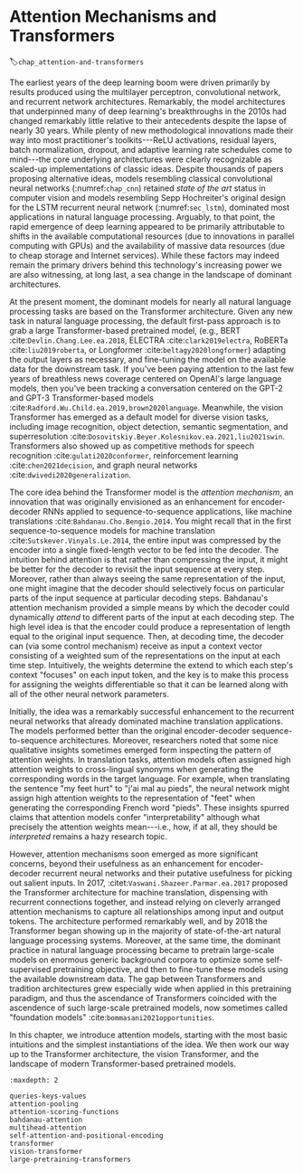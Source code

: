# Attention Mechanisms and Transformers
:label:`chap_attention-and-transformers`


The earliest years of the deep learning boom were driven primarily
by results produced using the multilayer perceptron, 
convolutional network, and recurrent network architectures. 
Remarkably, the model architectures that underpinned 
many of deep learning's breakthroughs in the 2010s
had changed remarkably little relative to their
antecedents despite the lapse of nearly 30 years. 
While plenty of new methodological innovations 
made their way into most practitioner's toolkits---ReLU 
activations, residual layers, batch normalization, dropout, 
and adaptive learning rate schedules come to mind---the core
underlying architectures were clearly recognizable as 
scaled-up implementations of classic ideas.
Despite thousands of papers proposing alternative ideas,
models resembling classical convolutional neural networks (:numref:`chap_cnn`) 
retained *state of the art* status in computer vision
and models resembling Sepp Hochreiter's original design
for the LSTM recurrent neural network (:numref:`sec_lstm`),
dominated most applications in natural language processing. 
Arguably, to that point, the rapid emergence of deep learning
appeared to be primarily attributable to shifts 
in the available computational resources 
(due to innovations in parallel computing with GPUs)
and the availability of massive data resources
(due to cheap storage and Internet services).
While these factors may indeed remain the primary drivers
behind this technology's increasing power
we are also witnessing, at long last, 
a sea change in the landscape of dominant architectures.

At the present moment, the dominant models 
for nearly all natural language processing tasks
are based on the Transformer architecture.
Given any new task in natural language processing, the default first-pass approach
is to grab a large Transformer-based pretrained model,
(e.g., BERT :cite:`Devlin.Chang.Lee.ea.2018`, ELECTRA :cite:`clark2019electra`, RoBERTa :cite:`liu2019roberta`, or Longformer :cite:`beltagy2020longformer`)
adapting the output layers as necessary, 
and fine-tuning the model on the available 
data for the downstream task. 
If you've been paying attention to the last few years
of breathless news coverage centered on OpenAI's
large language models, then you've been tracking a conversation 
centered on the GPT-2 and GPT-3 Transformer-based models :cite:`Radford.Wu.Child.ea.2019,brown2020language`.
Meanwhile, the vision Transformer has emerged 
as a default model for diverse vision tasks,
including image recognition, object detection,
semantic segmentation, and superresolution :cite:`Dosovitskiy.Beyer.Kolesnikov.ea.2021,liu2021swin`. 
Transformers also showed up as competitive methods 
for speech recognition :cite:`gulati2020conformer`,
reinforcement learning :cite:`chen2021decision`,
and graph neural networks :cite:`dwivedi2020generalization`.

The core idea behind the Transformer model is the *attention mechanism*,
an innovation that was originally envisioned as an enhancement 
for encoder-decoder RNNs applied to sequence-to-sequence applications,
like machine translations :cite:`Bahdanau.Cho.Bengio.2014`.
You might recall that in the first sequence-to-sequence models
for machine translation :cite:`Sutskever.Vinyals.Le.2014`,
the entire input was compressed by the encoder 
into a single fixed-length vector to be fed into the decoder. 
The intuition behind attention is that rather than compressing the input,
it might be better for the decoder to revisit the input sequence at every step.
Moreover, rather than always seeing the same representation of the input,
one might imagine that the decoder should selectively focus 
on particular parts of the input sequence at particular decoding steps. 
Bahdanau's attention mechanism provided a simple means 
by which the decoder could dynamically *attend* to different 
parts of the input at each decoding step. 
The high level idea is that the encoder could produce a representation
of length equal to the original input sequence. 
Then, at decoding time, the decoder can (via some control mechanism)
receive as input a context vector consisting of a weighted sum 
of the representations on the input at each time step. 
Intuitively, the weights determine the extend 
to which each step's context "focuses" on each input token,
and the key is to make this process 
for assigning the weights differentiable
so that it can be learned along with 
all of the other neural network parameters. 

Initially, the idea was a remarkably successful 
enhancement to the recurrent neural networks 
that already dominated machine translation applications.
The models performed better than the original
encoder-decoder sequence-to-sequence architectures.
Moreover, researchers noted that some nice qualitative insights
sometimes emerged form inspecting the pattern of attention weights.
In translation tasks, attention models 
often assigned high attention weights to cross-lingual synonyms
when generating the corresponding words in the target language. 
For example, when translating the sentence "my feet hurt"
to "j'ai mal au pieds", the neural network might assign
high attention weights to the representation of "feet"
when generating the corresponding French word "pieds".
These insights spurred claims that attention models confer "interpretability"
although what precisely the attention weights mean---i.e.,
how, if at all, they should be *interpreted* remains a hazy research topic.

However, attention mechanisms soon emerged as more significant concerns,
beyond their usefulness as an enhancement for encoder-decoder recurrent neural networks
and their putative usefulness for picking out salient inputs. 
In 2017, :citet:`Vaswani.Shazeer.Parmar.ea.2017` proposed 
the Transformer architecture for machine translation, 
dispensing with recurrent connections together,
and instead relying on cleverly arranged attention mechanisms
to capture all relationships among input and output tokens. 
The architecture performed remarkably well, 
and by 2018 the Transformer began showing up
in the majority of state-of-the-art natural language processing systems. 
Moreover, at the same time, the dominant practice in natural language processing
became to pretrain large-scale models 
on enormous generic background corpora
to optimize some self-supervised pretraining objective,
and then to fine-tune these models 
using the available downstream data. 
The gap between Transformers and tradition architectures
grew especially wide when applied in this pretraining paradigm,
and thus the ascendance of Transformers coincided 
with the ascendence of such large-scale pretrained models,
now sometimes called "foundation models" :cite:`bommasani2021opportunities`.


In this chapter, we introduce attention models, 
starting with the most basic intuitions 
and the simplest instantiations of the idea.
We then work our way up to the Transformer architecture, 
the vision Transformer, and the landscape 
of modern Transformer-based pretrained models.

```toc
:maxdepth: 2

queries-keys-values
attention-pooling
attention-scoring-functions
bahdanau-attention
multihead-attention
self-attention-and-positional-encoding
transformer
vision-transformer
large-pretraining-transformers
```

